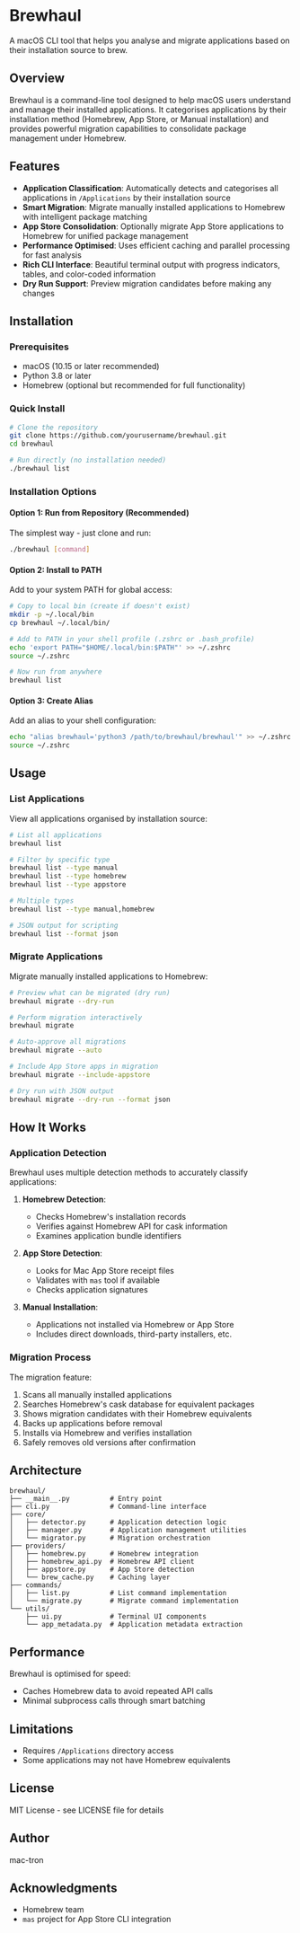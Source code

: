 # Brewhaul

A macOS CLI tool that helps you analyse and migrate applications based on their installation source to brew.

## Overview

Brewhaul is a command-line tool designed to help macOS users understand and manage their installed applications. It categorises applications by their installation method (Homebrew, App Store, or Manual installation) and provides powerful migration capabilities to consolidate package management under Homebrew.

## Features

- **Application Classification**: Automatically detects and categorises all applications in `/Applications` by their installation source
- **Smart Migration**: Migrate manually installed applications to Homebrew with intelligent package matching
- **App Store Consolidation**: Optionally migrate App Store applications to Homebrew for unified package management
- **Performance Optimised**: Uses efficient caching and parallel processing for fast analysis
- **Rich CLI Interface**: Beautiful terminal output with progress indicators, tables, and color-coded information
- **Dry Run Support**: Preview migration candidates before making any changes

## Installation

### Prerequisites

- macOS (10.15 or later recommended)
- Python 3.8 or later
- Homebrew (optional but recommended for full functionality)

### Quick Install

```bash
# Clone the repository
git clone https://github.com/yourusername/brewhaul.git
cd brewhaul

# Run directly (no installation needed)
./brewhaul list
```

### Installation Options

#### Option 1: Run from Repository (Recommended)
The simplest way - just clone and run:
```bash
./brewhaul [command]
```

#### Option 2: Install to PATH
Add to your system PATH for global access:
```bash
# Copy to local bin (create if doesn't exist)
mkdir -p ~/.local/bin
cp brewhaul ~/.local/bin/

# Add to PATH in your shell profile (.zshrc or .bash_profile)
echo 'export PATH="$HOME/.local/bin:$PATH"' >> ~/.zshrc
source ~/.zshrc

# Now run from anywhere
brewhaul list
```

#### Option 3: Create Alias
Add an alias to your shell configuration:
```bash
echo "alias brewhaul='python3 /path/to/brewhaul/brewhaul'" >> ~/.zshrc
source ~/.zshrc
```

## Usage

### List Applications

View all applications organised by installation source:

```bash
# List all applications
brewhaul list

# Filter by specific type
brewhaul list --type manual
brewhaul list --type homebrew
brewhaul list --type appstore

# Multiple types
brewhaul list --type manual,homebrew

# JSON output for scripting
brewhaul list --format json
```

### Migrate Applications

Migrate manually installed applications to Homebrew:

```bash
# Preview what can be migrated (dry run)
brewhaul migrate --dry-run

# Perform migration interactively
brewhaul migrate

# Auto-approve all migrations
brewhaul migrate --auto

# Include App Store apps in migration
brewhaul migrate --include-appstore

# Dry run with JSON output
brewhaul migrate --dry-run --format json
```

## How It Works

### Application Detection

Brewhaul uses multiple detection methods to accurately classify applications:

1. **Homebrew Detection**:

   - Checks Homebrew's installation records
   - Verifies against Homebrew API for cask information
   - Examines application bundle identifiers

2. **App Store Detection**:

   - Looks for Mac App Store receipt files
   - Validates with `mas` tool if available
   - Checks application signatures

3. **Manual Installation**:
   - Applications not installed via Homebrew or App Store
   - Includes direct downloads, third-party installers, etc.

### Migration Process

The migration feature:

1. Scans all manually installed applications
2. Searches Homebrew's cask database for equivalent packages
3. Shows migration candidates with their Homebrew equivalents
4. Backs up applications before removal
5. Installs via Homebrew and verifies installation
6. Safely removes old versions after confirmation

## Architecture

```
brewhaul/
├── __main__.py          # Entry point
├── cli.py               # Command-line interface
├── core/
│   ├── detector.py      # Application detection logic
│   ├── manager.py       # Application management utilities
│   └── migrator.py      # Migration orchestration
├── providers/
│   ├── homebrew.py      # Homebrew integration
│   ├── homebrew_api.py  # Homebrew API client
│   ├── appstore.py      # App Store detection
│   └── brew_cache.py    # Caching layer
├── commands/
│   ├── list.py          # List command implementation
│   └── migrate.py       # Migrate command implementation
└── utils/
    ├── ui.py            # Terminal UI components
    └── app_metadata.py  # Application metadata extraction
```

## Performance

Brewhaul is optimised for speed:

- Caches Homebrew data to avoid repeated API calls
- Minimal subprocess calls through smart batching

## Limitations

- Requires `/Applications` directory access
- Some applications may not have Homebrew equivalents

## License

MIT License - see LICENSE file for details

## Author

mac-tron

## Acknowledgments

- Homebrew team
- `mas` project for App Store CLI integration
